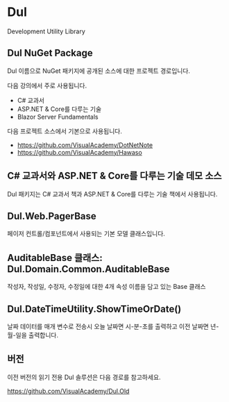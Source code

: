 # Dul
Development Utility Library


## Dul NuGet Package

Dul 이름으로 NuGet 패키지에 공개된 소스에 대한 프로젝트 경로입니다.

다음 강의에서 주로 사용됩니다.

* C# 교과서
* ASP.NET & Core를 다루는 기술
* Blazor Server Fundamentals

다음 프로젝트 소스에서 기본으로 사용됩니다.

* https://github.com/VisualAcademy/DotNetNote
* https://github.com/VisualAcademy/Hawaso 


## C# 교과서와 ASP.NET & Core를 다루는 기술 데모 소스

Dul 패키지는 C# 교과서 책과 ASP.NET & Core를 다루는 기술 책에서 사용됩니다.

## Dul.Web.PagerBase

페이저 컨트롤/컴포넌트에서 사용되는 기본 모델 클래스입니다.

## AuditableBase 클래스: Dul.Domain.Common.AuditableBase

작성자, 작성일, 수정자, 수정일에 대한 4개 속성 이름을 담고 있는 Base 클래스


## Dul.DateTimeUtility.ShowTimeOrDate()

날짜 데이터를 매개 변수로 전송시 오늘 날짜면 시-분-초를 출력하고 이전 날짜면 년-월-일을 출력합니다.


## 버전

이전 버전의 읽기 전용 Dul 솔루션은 다음 경로를 참고하세요.

https://github.com/VisualAcademy/Dul.Old

